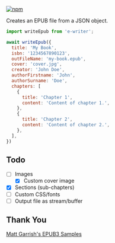 [![npm](https://img.shields.io/npm/v/e-writer/latest)](https://www.npmjs.com/package/e-writer)  

Creates an EPUB file from a JSON object.

```js
import writeEpub from 'e-writer';

await writeEpub({
  title: 'My Book',
  isbn: '1234567890123',
  outFileName: 'my-book.epub',
  cover: 'cover.jpg',
  creator: 'John Doe',
  authorFirstname: 'John',
  authorSurname: 'Doe',
  chapters: [
    {
      title: 'Chapter 1',
      content: 'Content of chapter 1.',
    },
    {
      title: 'Chapter 2',
      content: 'Content of chapter 2.',
    },
  ],
})
```

## Todo
- [ ] Images
  - [x] Custom cover image
- [x] Sections (sub-chapters)
- [ ] Custom CSS/fonts
- [ ] Output file as stream/buffer

## Thank You
[Matt Garrish's EPUB3 Samples](https://github.com/IDPF/epub3-samples/tree/main/30/accessible_epub_3)
